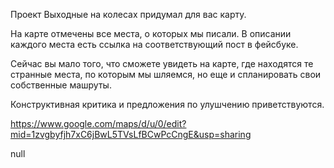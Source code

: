 Проект Выходные на колесах придумал для вас карту.

На карте отмечены все места, о которых мы писали. В описании каждого места есть ссылка на соответствующий пост в фейсбуке.

Сейчас вы мало того, что сможете увидеть на карте, где находятся те странные места, по которым мы шляемся, но еще и спланировать свои собственные машруты.

Конструктивная критика и предложения по улушчению приветствуются.



https://www.google.com/maps/d/u/0/edit?mid=1zvgbyfjh7xC6jBwL5TVsLfBCwPcCngE&usp=sharing

null

